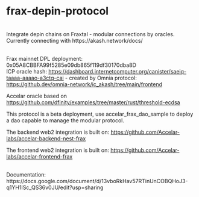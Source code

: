 # frax-depin-protocol
<br/>
Integrate depin chains on Fraxtal - modular connections by oracles. Currently connecting with https://akash.network/docs/
<br/>
<br/>

Frax mainnet DPL deployment: 0x05A8CBBFA99f5285e09db865f119df30170dba8D
<br/>
ICP oracle hash: https://dashboard.internetcomputer.org/canister/saeiq-taaaa-aaaao-a3ctq-cai - created by Omnia protocol: https://github.dev/omnia-network/ic_akash/tree/main/frontend
<br/>

Accelar oracle based on https://github.com/dfinity/examples/tree/master/rust/threshold-ecdsa
<br/>

This protocol is a beta deployment, use accelar_frax_dao_sample to deploy a dao capable to manage the modular protocol.
<br/>

The backend web2 integration is built on: https://github.com/Accelar-labs/accelar-backend-nest-frax 
<br/>

The frontend web2 integration is built on: https://github.com/Accelar-labs/accelar-frontend-frax

<br/>
Documentation: https://docs.google.com/document/d/13vboRkHav57RTinUnCOBQHoJ3-q1YH1ISc_QS36v0JU/edit?usp=sharing
